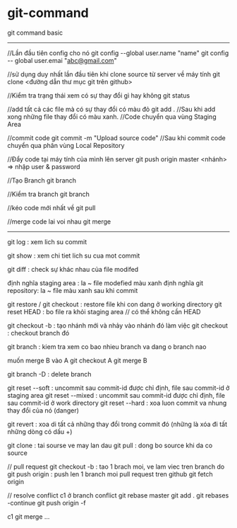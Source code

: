 # git-command
git command basic

*****************************************************************************************************************
//Lần đầu tiên config cho nó
git config --global user.name "name"
git config -- global user.emai "abc@gmail.com"

//sử dụng duy nhất lần đầu tiên khi clone source từ server về máy tính
git clone <đường dẫn thư mục git trên github>

//Kiểm tra trạng thái xem có sự thay đổi gì hay không
git status

//add tất cả các file mà có sự thay đổi có màu đỏ
git add .
//Sau khi add xong những file thay đổi có màu xanh.
//Code chuyển qua vùng Staging Area

//commit code
git commit -m "Upload source code"
//Sau khi commit code chuyển qua phân vùng Local Repository

//Đẩy code tại máy tính của mình lên server
git push origin master <nhánh> => nhập user & password

//Tạo Branch
git branch <ten branch>

//Kiểm tra branch
git branch

//kéo code mới nhất về
git pull

//merge code lai voi nhau
git merge

***************************************************************************************************************
git log : xem lich su commit

git show <commit-id> : xem chi tiet lich su cua mot commit

git diff : check sự khác nhau của file modifed

định nghĩa staging area : la ~ file modefied màu xanh
định nghĩa git repository: la ~ fỉle màu xanh sau khi commit

git restore / git checkout <ten file> : restore file khi con dang ở working directory
git reset HEAD <ten-file> : bo file ra khỏi staging area // có thể không cần HEAD

git checkout -b <ten-branch> : tạo nhánh mới và nhảy vào nhánh đó làm việc
git checkout <ten-branch> : checkout branch đó

git branch : kiem tra xem co bao nhieu branch va dang o branch nao

muốn merge B vào A
git checkout A
git merge B

git branch -D <ten-branch> : delete branch

git reset --soft <commit-id> : uncommit sau commit-id được chỉ định, file sau commit-id ở staging area
git reset --mixed <commit-id> : uncommit sau commit-id được chỉ định, file sau commit-id ở work directory
git reset --hard <commit-id> : xoa luon commit va nhung thay đổi của nó (danger)

git revert <commit-id> : xoa di tất cả những thay đổi trong commit đó (những là xóa đi tất những dòng có dấu +)

git clone <url> : tai sourse ve may lan dau
git pull : dong bo source khi da co source


// pull request
git checkout -b <ten-branch> : tao 1 brach moi, ve lam viec tren branch do
git push origin <ten-brach> : push len 1 branch moi
pull request tren github
git fetch origin <ten-branch>


// resolve conflict
c1
ở branch conflict
git rebase master
git add . 
git rebases -continue
git push origin <ten-branch> -f

c1
git merge
...
